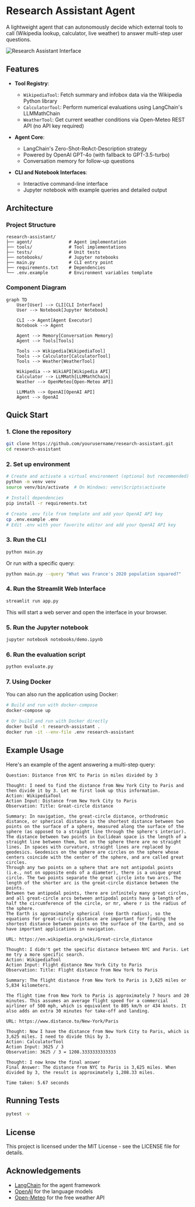 # Research Assistant Agent

A lightweight agent that can autonomously decide which external tools to call (Wikipedia lookup, calculator, live weather) to answer multi-step user questions.

![Research Assistant Interface](docs/screenshot.png)

## Features

- **Tool Registry**:
  - `WikipediaTool`: Fetch summary and infobox data via the Wikipedia Python library
  - `CalculatorTool`: Perform numerical evaluations using LangChain's LLMMathChain
  - `WeatherTool`: Get current weather conditions via Open-Meteo REST API (no API key required)

- **Agent Core**:
  - LangChain's Zero-Shot-ReAct-Description strategy
  - Powered by OpenAI GPT-4o (with fallback to GPT-3.5-turbo)
  - Conversation memory for follow-up questions

- **CLI and Notebook Interfaces**:
  - Interactive command-line interface
  - Jupyter notebook with example queries and detailed output

## Architecture

### Project Structure

```
research-assistant/
├── agent/              # Agent implementation
├── tools/              # Tool implementations
├── tests/              # Unit tests
├── notebooks/          # Jupyter notebooks
├── main.py             # CLI entry point
├── requirements.txt    # Dependencies
└── .env.example        # Environment variables template
```

### Component Diagram

```mermaid
graph TD
    User[User] --> CLI[CLI Interface]
    User --> Notebook[Jupyter Notebook]
    
    CLI --> Agent[Agent Executor]
    Notebook --> Agent
    
    Agent --> Memory[Conversation Memory]
    Agent --> Tools[Tools]
    
    Tools --> Wikipedia[WikipediaTool]
    Tools --> Calculator[CalculatorTool]
    Tools --> Weather[WeatherTool]
    
    Wikipedia --> WikiAPI[Wikipedia API]
    Calculator --> LLMMath[LLMMathChain]
    Weather --> OpenMeteo[Open-Meteo API]
    
    LLMMath --> OpenAI[OpenAI API]
    Agent --> OpenAI
```

## Quick Start

### 1. Clone the repository

```bash
git clone https://github.com/yourusername/research-assistant.git
cd research-assistant
```

### 2. Set up environment

```bash
# Create and activate a virtual environment (optional but recommended)
python -m venv venv
source venv/bin/activate  # On Windows: venv\Scripts\activate

# Install dependencies
pip install -r requirements.txt

# Create .env file from template and add your OpenAI API key
cp .env.example .env
# Edit .env with your favorite editor and add your OpenAI API key
```

### 3. Run the CLI

```bash
python main.py
```

Or run with a specific query:

```bash
python main.py --query "What was France's 2020 population squared?"
```

### 4. Run the Streamlit Web Interface

```bash
streamlit run app.py
```

This will start a web server and open the interface in your browser.

### 5. Run the Jupyter notebook

```bash
jupyter notebook notebooks/demo.ipynb
```

### 6. Run the evaluation script

```bash
python evaluate.py
```

### 7. Using Docker

You can also run the application using Docker:

```bash
# Build and run with docker-compose
docker-compose up

# Or build and run with Docker directly
docker build -t research-assistant .
docker run -it --env-file .env research-assistant
```

## Example Usage

Here's an example of the agent answering a multi-step query:

```
Question: Distance from NYC to Paris in miles divided by 3

Thought: I need to find the distance from New York City to Paris and then divide it by 3. Let me first look up this information.
Action: WikipediaTool
Action Input: Distance from New York City to Paris
Observation: Title: Great-circle distance

Summary: In navigation, the great-circle distance, orthodromic distance, or spherical distance is the shortest distance between two points on the surface of a sphere, measured along the surface of the sphere (as opposed to a straight line through the sphere's interior). The distance between two points in Euclidean space is the length of a straight line between them, but on the sphere there are no straight lines. In spaces with curvature, straight lines are replaced by geodesics. Geodesics on the sphere are circles on the sphere whose centers coincide with the center of the sphere, and are called great circles.
Through any two points on a sphere that are not antipodal points (i.e., not on opposite ends of a diameter), there is a unique great circle. The two points separate the great circle into two arcs. The length of the shorter arc is the great-circle distance between the points.
Between two antipodal points, there are infinitely many great circles, and all great-circle arcs between antipodal points have a length of half the circumference of the circle, or πr, where r is the radius of the sphere.
The Earth is approximately spherical (see Earth radius), so the equations for great-circle distance are important for finding the shortest distance between points on the surface of the Earth, and so have important applications in navigation.

URL: https://en.wikipedia.org/wiki/Great-circle_distance

Thought: I didn't get the specific distance between NYC and Paris. Let me try a more specific search.
Action: WikipediaTool
Action Input: Flight distance New York City to Paris
Observation: Title: Flight distance from New York to Paris

Summary: The flight distance from New York to Paris is 3,625 miles or 5,834 kilometers.

The flight time from New York to Paris is approximately 7 hours and 20 minutes. This assumes an average flight speed for a commercial airliner of 500 mph, which is equivalent to 805 km/h or 434 knots. It also adds an extra 30 minutes for take-off and landing.

URL: https://www.distance.to/New-York/Paris

Thought: Now I have the distance from New York City to Paris, which is 3,625 miles. I need to divide this by 3.
Action: CalculatorTool
Action Input: 3625 / 3
Observation: 3625 / 3 = 1208.3333333333333

Thought: I now know the final answer
Final Answer: The distance from NYC to Paris is 3,625 miles. When divided by 3, the result is approximately 1,208.33 miles.

Time taken: 5.67 seconds
```

## Running Tests

```bash
pytest -v
```

## License

This project is licensed under the MIT License - see the LICENSE file for details.

## Acknowledgements

- [LangChain](https://github.com/langchain-ai/langchain) for the agent framework
- [OpenAI](https://openai.com/) for the language models
- [Open-Meteo](https://open-meteo.com/) for the free weather API 